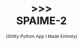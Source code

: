 # <div align="center">>>><br>SPAIME-2‌</div>
<div align="center"><sup>(Shitty Python App I Made Entirely)</sup></div>